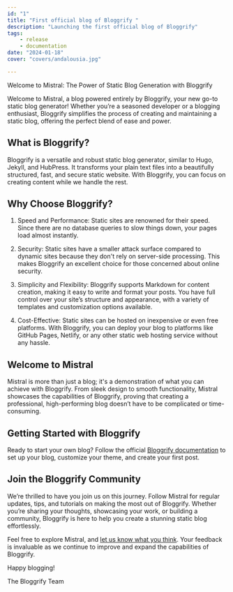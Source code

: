 ```yaml
---
id: "1"
title: "First official blog of Bloggrify "
description: "Launching the first official blog of Bloggrify"
tags:
    - release
    - documentation
date: "2024-01-18"
cover: "covers/andalousia.jpg"

---
```


Welcome to Mistral: The Power of Static Blog Generation with Bloggrify

Welcome to Mistral, a blog powered entirely by Bloggrify, your new go-to static blog generator! Whether you’re a seasoned developer or a blogging enthusiast, Bloggrify simplifies the process of creating and maintaining a static blog, offering the perfect blend of ease and power.

## What is Bloggrify?

Bloggrify is a versatile and robust static blog generator, similar to Hugo, Jekyll, and HubPress. It transforms your plain text files into a beautifully structured, fast, and secure static website. With Bloggrify, you can focus on creating content while we handle the rest.


## Why Choose Bloggrify?

1. Speed and Performance:
   Static sites are renowned for their speed. Since there are no database queries to slow things down, your pages load almost instantly.

2. Security:
   Static sites have a smaller attack surface compared to dynamic sites because they don't rely on server-side processing. This makes Bloggrify an excellent choice for those concerned about online security.

3. Simplicity and Flexibility:
   Bloggrify supports Markdown for content creation, making it easy to write and format your posts. You have full control over your site’s structure and appearance, with a variety of templates and customization options available.

4. Cost-Effective:
   Static sites can be hosted on inexpensive or even free platforms. With Bloggrify, you can deploy your blog to platforms like GitHub Pages, Netlify, or any other static web hosting service without any hassle.

## Welcome to Mistral

Mistral is more than just a blog; it's a demonstration of what you can achieve with Bloggrify. From sleek design to smooth functionality, Mistral showcases the capabilities of Bloggrify, proving that creating a professional, high-performing blog doesn’t have to be complicated or time-consuming.

## Getting Started with Bloggrify

Ready to start your own blog? Follow the official [Bloggrify documentation](https://bloggrify.com/introduction/installation) to set up your blog, customize your theme, and create your first post. 

## Join the Bloggrify Community
We’re thrilled to have you join us on this journey. Follow Mistral for regular updates, tips, and tutorials on making the most out of Bloggrify. Whether you’re sharing your thoughts, showcasing your work, or building a community, Bloggrify is here to help you create a stunning static blog effortlessly.

Feel free to explore Mistral, and [let us know what you think](https://github.com/bloggrify/bloggrify/issues). Your feedback is invaluable as we continue to improve and expand the capabilities of Bloggrify.

Happy blogging!

The Bloggrify Team
